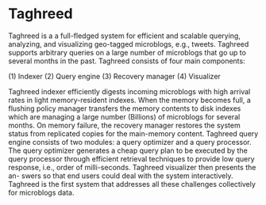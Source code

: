 Taghreed
========

Taghreed is a a full-fledged system for efficient and scalable querying, analyzing, and visualizing geo-tagged microblogs, e.g., tweets. Taghreed supports arbitrary queries on a large number of microblogs that go up to several months in the past. Taghreed consists of four main components: 

(1) Indexer
(2) Query engine
(3) Recovery manager
(4) Visualizer

Taghreed indexer efficiently digests incoming microblogs with high arrival rates in light memory-resident indexes. When the memory becomes full, a flushing policy manager transfers the memory contents to disk indexes which are managing a large number (Billions) of microblogs for several months. On memory failure, the recovery manager restores the system status from replicated copies for the main-memory content. Taghreed query engine consists of two modules: a query optimizer and a query processor. The query optimizer generates a cheap query plan to be executed by the query processor through efficient retrieval techniques to provide low query response, i.e., order of milli-seconds. Taghreed visualizer then presents the an-
swers so that end users could deal with the system interactively. Taghreed is the first system that addresses all these challenges collectively for microblogs data.
